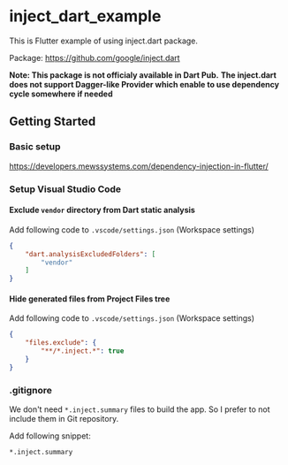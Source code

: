 # inject_dart_example

This is Flutter example of using inject.dart package.

Package: https://github.com/google/inject.dart

**Note: This package is not officialy available in Dart Pub.**
**The inject.dart does not support Dagger-like Provider which enable to use dependency cycle somewhere if needed**

## Getting Started

### Basic setup
https://developers.mewssystems.com/dependency-injection-in-flutter/

### Setup Visual Studio Code
#### Exclude `vendor` directory from Dart static analysis
Add following code to `.vscode/settings.json` (Workspace settings)
```json
{
    "dart.analysisExcludedFolders": [
        "vendor"
    ]
}
```

#### Hide generated files from Project Files tree
Add following code to `.vscode/settings.json` (Workspace settings)
```json
{
    "files.exclude": {
        "**/*.inject.*": true
    }
}
```

### .gitignore
We don't need `*.inject.summary` files to build the app. So I prefer to not include them in Git repository.

Add following snippet:
```gitignore
*.inject.summary
```
